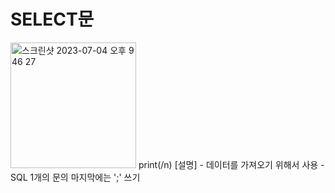 # SELECT문

<img width="201" alt="스크린샷 2023-07-04 오후 9 46 27" src="https://github.com/hozyhozy/-SQL-/assets/123252821/10752538-cb07-4533-8c03-040d5b3644d5">
print(/n)
[설명]
- 데이터를 가져오기 위해서 사용
- SQL 1개의 문의 마지막에는 ';' 쓰기
 
